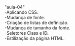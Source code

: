 "aula-04" 
<br>
-Aplicando CSS.
<br>
-Mudança de fonte.
<br>
-Criação de listas de definição.
<br>
-Mudança de tamanho da fonte.
<br>
-Seletores Class e ID.
<br>
-Estilização da página HTML.
<br>
